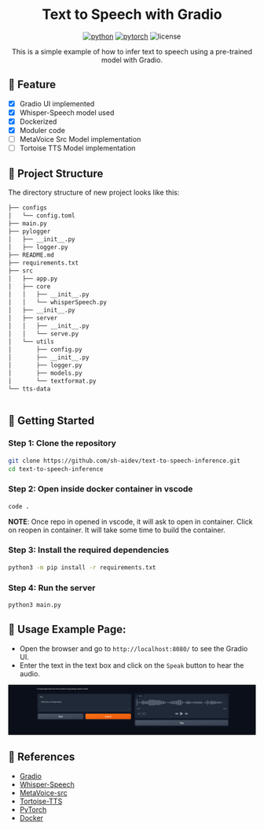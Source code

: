 <div align="center">

# Text to Speech with Gradio

[![python](https://img.shields.io/badge/-Python_%7C_3.10-blue?logo=python&logoColor=white)](https://github.com/pre-commit/pre-commit)
[![pytorch](https://img.shields.io/badge/PyTorch_2.0+-ee4c2c?logo=pytorch&logoColor=white)](https://pytorch.org/get-started/locally/)
![license](https://img.shields.io/badge/License-MIT-green?logo=mit&logoColor=white)

This is a simple example of how to infer text to speech using a pre-trained model with Gradio.
</div>

## 📌 Feature
- [x] Gradio UI implemented
- [x] Whisper-Speech model used
- [x] Dockerized
- [x] Moduler code
- [ ] MetaVoice Src Model implementation
- [ ] Tortoise TTS Model implementation

## 📁  Project Structure
The directory structure of new project looks like this:

```
├── configs
│   └── config.toml
├── main.py
├── pylogger
│   ├── __init__.py
│   ├── logger.py
├── README.md
├── requirements.txt
├── src
│   ├── app.py
│   ├── core
│   │   ├── __init__.py
│   │   └── whisperSpeech.py
│   ├── __init__.py
│   ├── server
│   │   ├── __init__.py
│   │   └── serve.py
│   └── utils
│       ├── config.py
│       ├── __init__.py
│       ├── logger.py
│       ├── models.py
│       └── textformat.py
└── tts-data
    
```

## 🚀 Getting Started

### Step 1: Clone the repository
```bash
git clone https://github.com/sh-aidev/text-to-speech-inference.git
cd text-to-speech-inference
```

### Step 2: Open inside docker container in vscode

```bash
code .
```
**NOTE**: Once repo in opened in vscode, it will ask to open in container. Click on reopen in container. It will take some time to build the container.

### Step 3: Install the required dependencies

```bash
python3 -m pip install -r requirements.txt
```

### Step 4: Run the server

```bash
python3 main.py
```

## 📝  Usage Example Page:
- Open the browser and go to `http://localhost:8080/` to see the Gradio UI.
- Enter the text in the text box and click on the `Speak` button to hear the audio.

![Gradio UI](images/tts.png)


## 📜  References
- [Gradio](https://gradio.app/)
- [Whisper-Speech](https://github.com/collabora/WhisperSpeech.git)
- [MetaVoice-src](https://github.com/metavoiceio/metavoice-src.git)
- [Tortoise-TTS](https://github.com/neonbjb/tortoise-tts.git)
- [PyTorch](https://pytorch.org/)
- [Docker](https://www.docker.com/)
